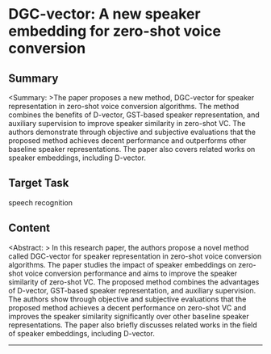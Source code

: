 # DGC-vector: A new speaker embedding for zero-shot voice conversion

## Summary

<Summary: >The paper proposes a new method, DGC-vector for speaker representation in zero-shot voice conversion algorithms. The method combines the benefits of D-vector, GST-based speaker representation, and auxiliary supervision to improve speaker similarity in zero-shot VC. The authors demonstrate through objective and subjective evaluations that the proposed method achieves decent performance and outperforms other baseline speaker representations. The paper also covers related works on speaker embeddings, including D-vector.


## Target Task

speech recognition

## Content

<Abstract: > In this research paper, the authors propose a novel method called DGC-vector for speaker representation in zero-shot voice conversion algorithms. The paper studies the impact of speaker embeddings on zero-shot voice conversion performance and aims to improve the speaker similarity of zero-shot VC. The proposed method combines the advantages of D-vector, GST-based speaker representation, and auxiliary supervision. The authors show through objective and subjective evaluations that the proposed method achieves a decent performance on zero-shot VC and improves the speaker similarity significantly over other baseline speaker representations. The paper also briefly discusses related works in the field of speaker embeddings, including D-vector.



---

